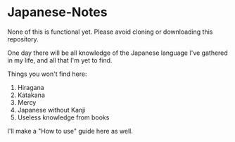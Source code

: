 # Japanese-Notes

None of this is functional yet. Please avoid cloning or downloading this repository.

One day there will be all knowledge of the Japanese language I've gathered in my life, and all that I'm yet to find.

Things you won't find here:
1. Hiragana
2. Katakana
3. Mercy
4. Japanese without Kanji
5. Useless knowledge from books

I'll make a "How to use" guide here as well.
